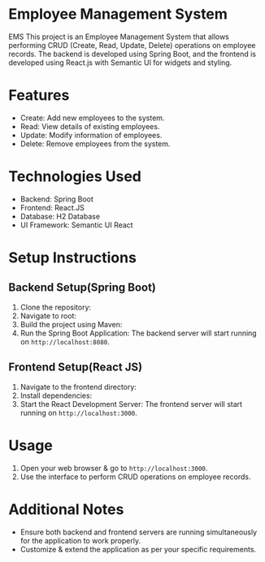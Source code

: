 # Employee Management System
EMS This project is an Employee Management System that allows performing CRUD (Create, Read, Update, Delete) operations on employee records. The backend is developed using Spring Boot, and the frontend is developed using React.js with Semantic UI for widgets and styling.

# Features
* Create: Add new employees to the system.
* Read: View details of existing employees.
* Update: Modify information of employees.
* Delete: Remove employees from the system.

# Technologies Used
* Backend: Spring Boot
* Frontend: React.JS
* Database: H2 Database
* UI Framework: Semantic UI React

# Setup Instructions
## Backend Setup(Spring Boot)

1. Clone the repository:
2. Navigate to root:
3. Build the project using Maven:
4. Run the Spring Boot Application:
The backend server will start running on `http://localhost:8080`.

## Frontend Setup(React JS)
1. Navigate to the frontend directory:
2. Install dependencies:
3. Start the React Development Server:
The frontend server will start running on `http://localhost:3000`.

# Usage
1. Open your web browser & go to `http://localhost:3000`.
2. Use the interface to perform CRUD operations on employee records.

# Additional Notes
* Ensure both backend and frontend servers are running simultaneously for the application to work properly.
* Customize & extend the application as per your specific requirements.